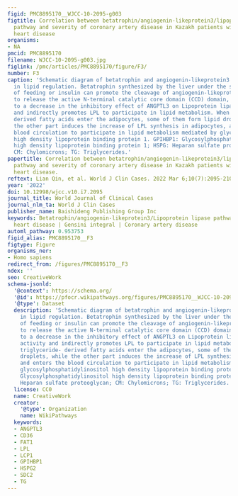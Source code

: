 ```yaml
---
figid: PMC8895170__WJCC-10-2095-g003
figtitle: Correlation between betatrophin/angiogenin-likeprotein3/lipoprotein lipase
  pathway and severity of coronary artery disease in Kazakh patients with coronary
  heart disease
organisms:
- NA
pmcid: PMC8895170
filename: WJCC-10-2095-g003.jpg
figlink: /pmc/articles/PMC8895170/figure/F3/
number: F3
caption: 'Schematic diagram of betatrophin and angiogenin-likeprotein3 participating
  in lipid regulation. Betatrophin synthesized by the liver under the stimulation
  of feeding or insulin can promote the cleavage of angiogenin-likeprotein3 (ANGPTL3)
  to release the active N-terminal catalytic core domain (CCD) domain, which leads
  to a decrease in the inhibitory effect of ANGPTL3 on Lipoprotein lipase (LPL) activity
  and indirectly promotes LPL to participate in lipid metabolism. When triglyceride-
  derived fatty acids enter the adipocytes, some of them form lipid droplets, while
  the other part induces the increase of LPL synthesis in adipocytes, and enters the
  blood circulation to participate in lipid metabolism mediated by glycosylphosphatidylinositol
  high density lipoprotein binding protein 1. GPIHBP1: Glycosylphosphatidylinositol
  high density lipoprotein binding protein 1; HSPG: Heparan sulfate proteoglycan;
  CM: Chylomicrons; TG: Triglycerides.'
papertitle: Correlation between betatrophin/angiogenin-likeprotein3/lipoprotein lipase
  pathway and severity of coronary artery disease in Kazakh patients with coronary
  heart disease.
reftext: Lian Qin, et al. World J Clin Cases. 2022 Mar 6;10(7):2095-2105.
year: '2022'
doi: 10.12998/wjcc.v10.i7.2095
journal_title: World Journal of Clinical Cases
journal_nlm_ta: World J Clin Cases
publisher_name: Baishideng Publishing Group Inc
keywords: Betatrophin/angiogenin-likeprotein3/Lipoprotein lipase pathway | Coronary
  heart disease | Gensini integral | Coronary artery disease
automl_pathway: 0.953753
figid_alias: PMC8895170__F3
figtype: Figure
organisms_ner:
- Homo sapiens
redirect_from: /figures/PMC8895170__F3
ndex: ''
seo: CreativeWork
schema-jsonld:
  '@context': https://schema.org/
  '@id': https://pfocr.wikipathways.org/figures/PMC8895170__WJCC-10-2095-g003.html
  '@type': Dataset
  description: 'Schematic diagram of betatrophin and angiogenin-likeprotein3 participating
    in lipid regulation. Betatrophin synthesized by the liver under the stimulation
    of feeding or insulin can promote the cleavage of angiogenin-likeprotein3 (ANGPTL3)
    to release the active N-terminal catalytic core domain (CCD) domain, which leads
    to a decrease in the inhibitory effect of ANGPTL3 on Lipoprotein lipase (LPL)
    activity and indirectly promotes LPL to participate in lipid metabolism. When
    triglyceride- derived fatty acids enter the adipocytes, some of them form lipid
    droplets, while the other part induces the increase of LPL synthesis in adipocytes,
    and enters the blood circulation to participate in lipid metabolism mediated by
    glycosylphosphatidylinositol high density lipoprotein binding protein 1. GPIHBP1:
    Glycosylphosphatidylinositol high density lipoprotein binding protein 1; HSPG:
    Heparan sulfate proteoglycan; CM: Chylomicrons; TG: Triglycerides.'
  license: CC0
  name: CreativeWork
  creator:
    '@type': Organization
    name: WikiPathways
  keywords:
  - ANGPTL3
  - CD36
  - FAT1
  - LPL
  - LCP1
  - GPIHBP1
  - HSPG2
  - SDC2
  - TG
---
```

